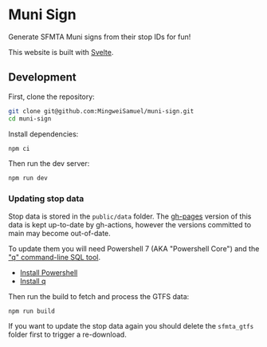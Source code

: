 # Muni Sign

Generate SFMTA Muni signs from their stop IDs for fun!

This website is built with [Svelte](https://svelte.dev/).

## Development

First, clone the repository:

```bash
git clone git@github.com:MingweiSamuel/muni-sign.git
cd muni-sign
```

Install dependencies:

```bash
npm ci
```

Then run the dev server:

```bash
npm run dev
```

### Updating stop data

Stop data is stored in the `public/data` folder. The [gh-pages](https://github.com/MingweiSamuel/muni-sign/tree/gh-pages/data)
version of this data is kept up-to-date by gh-actions, however the versions
committed to main may become out-of-date.

To update them you will need Powershell 7 (AKA "Powershell Core") and the
["q" command-line SQL tool](https://harelba.github.io/q/).
* [Install Powershell](https://docs.microsoft.com/en-us/powershell/scripting/install/installing-powershell?view=powershell-7)
* [Install q](https://harelba.github.io/q/#installation)

Then run the build to fetch and process the GTFS data:
```bash
npm run build
```

If you want to update the stop data again you should delete the `sfmta_gtfs`
folder first to trigger a re-download.
